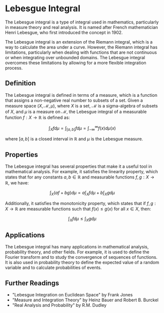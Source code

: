 # Lebesgue Integral

The Lebesgue integral is a type of integral used in mathematics, particularly in measure theory and real analysis. It is named after French mathematician Henri Lebesgue, who first introduced the concept in 1902.

The Lebesgue integral is an extension of the Riemann integral, which is a way to calculate the area under a curve. However, the Riemann integral has limitations, particularly when dealing with functions that are not continuous or when integrating over unbounded domains. The Lebesgue integral overcomes these limitations by allowing for a more flexible integration process.

## Definition

The Lebesgue integral is defined in terms of a measure, which is a function that assigns a non-negative real number to subsets of a set. Given a measure space $(X, \mathcal{M}, \mu)$, where $X$ is a set, $\mathcal{M}$ is a sigma-algebra of subsets of $X$, and $\mu$ is a measure on $\mathcal{M}$, the Lebesgue integral of a measurable function $f: X \rightarrow \mathbb{R}$ is defined as:

$$\int_X f d\mu = \int_{[a,b]} f d\mu = \int_{-\infty}^{\infty} f(x) d\mu(x)$$

where $[a,b]$ is a closed interval in $\mathbb{R}$ and $\mu$ is the Lebesgue measure.

## Properties

The Lebesgue integral has several properties that make it a useful tool in mathematical analysis. For example, it satisfies the linearity property, which states that for any constants $a, b \in \mathbb{R}$ and measurable functions $f, g: X \rightarrow \mathbb{R}$, we have:

$$\int_X (af + bg) d\mu = a \int_X f d\mu + b \int_X g d\mu$$

Additionally, it satisfies the monotonicity property, which states that if $f, g: X \rightarrow \mathbb{R}$ are measurable functions such that $f(x) \leq g(x)$ for all $x \in X$, then:

$$\int_X f d\mu \leq \int_X g d\mu$$

## Applications

The Lebesgue integral has many applications in mathematical analysis, probability theory, and other fields. For example, it is used to define the Fourier transform and to study the convergence of sequences of functions. It is also used in probability theory to define the expected value of a random variable and to calculate probabilities of events.

## Further Readings

- "Lebesgue Integration on Euclidean Space" by Frank Jones
- "Measure and Integration Theory" by Heinz Bauer and Robert B. Burckel
- "Real Analysis and Probability" by R.M. Dudley
